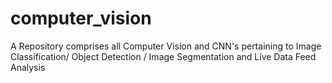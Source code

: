 # computer_vision
A Repository comprises all Computer Vision and CNN's pertaining to Image Classification/ Object Detection / Image Segmentation and Live Data Feed Analysis
